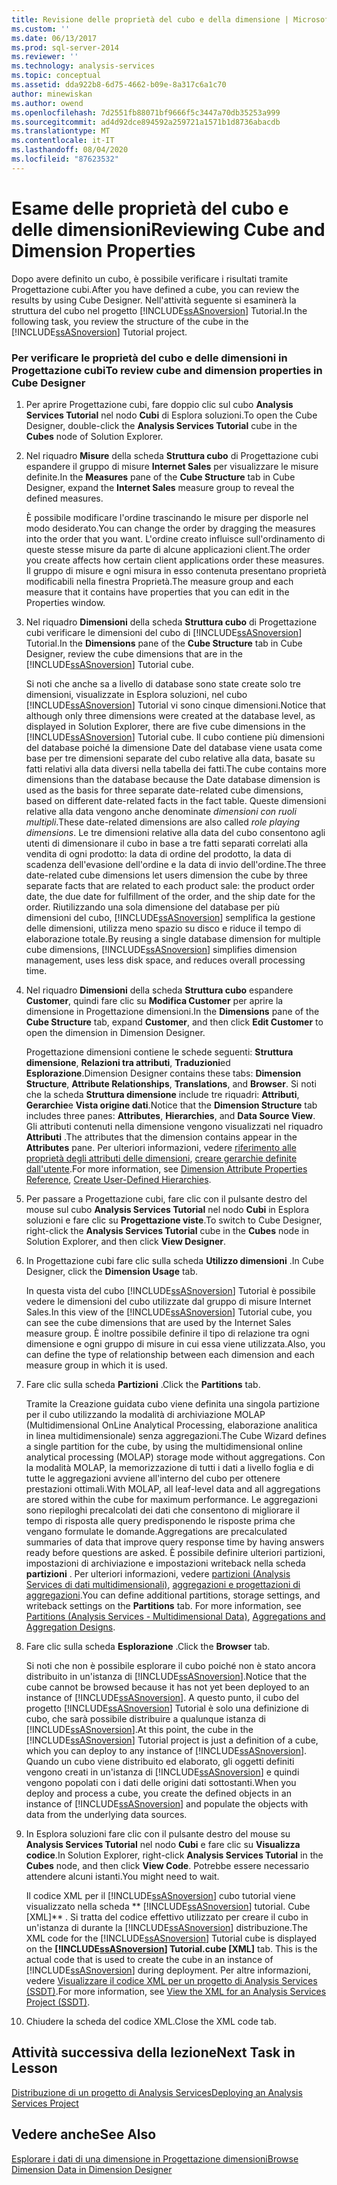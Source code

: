 ```yaml
---
title: Revisione delle proprietà del cubo e della dimensione | Microsoft Docs
ms.custom: ''
ms.date: 06/13/2017
ms.prod: sql-server-2014
ms.reviewer: ''
ms.technology: analysis-services
ms.topic: conceptual
ms.assetid: dda922b8-6d75-4662-b09e-8a317c6a1c70
author: minewiskan
ms.author: owend
ms.openlocfilehash: 7d2551fb88071bf9666f5c3447a70db35253a999
ms.sourcegitcommit: ad4d92dce894592a259721a1571b1d8736abacdb
ms.translationtype: MT
ms.contentlocale: it-IT
ms.lasthandoff: 08/04/2020
ms.locfileid: "87623532"
---
```

# <a name="reviewing-cube-and-dimension-properties"></a><span data-ttu-id="1338f-102">Esame delle proprietà del cubo e delle dimensioni</span><span class="sxs-lookup"><span data-stu-id="1338f-102">Reviewing Cube and Dimension Properties</span></span>
  <span data-ttu-id="1338f-103">Dopo avere definito un cubo, è possibile verificare i risultati tramite Progettazione cubi.</span><span class="sxs-lookup"><span data-stu-id="1338f-103">After you have defined a cube, you can review the results by using Cube Designer.</span></span> <span data-ttu-id="1338f-104">Nell'attività seguente si esaminerà la struttura del cubo nel progetto [!INCLUDE[ssASnoversion](../includes/ssasnoversion-md.md)] Tutorial.</span><span class="sxs-lookup"><span data-stu-id="1338f-104">In the following task, you review the structure of the cube in the [!INCLUDE[ssASnoversion](../includes/ssasnoversion-md.md)] Tutorial project.</span></span>  
  
### <a name="to-review-cube-and-dimension-properties-in-cube-designer"></a><span data-ttu-id="1338f-105">Per verificare le proprietà del cubo e delle dimensioni in Progettazione cubi</span><span class="sxs-lookup"><span data-stu-id="1338f-105">To review cube and dimension properties in Cube Designer</span></span>  
  
1.  <span data-ttu-id="1338f-106">Per aprire Progettazione cubi, fare doppio clic sul cubo **Analysis Services Tutorial** nel nodo **Cubi** di Esplora soluzioni.</span><span class="sxs-lookup"><span data-stu-id="1338f-106">To open the Cube Designer, double-click the **Analysis Services Tutorial** cube in the **Cubes** node of Solution Explorer.</span></span>  
  
2.  <span data-ttu-id="1338f-107">Nel riquadro **Misure** della scheda **Struttura cubo** di Progettazione cubi espandere il gruppo di misure **Internet Sales** per visualizzare le misure definite.</span><span class="sxs-lookup"><span data-stu-id="1338f-107">In the **Measures** pane of the **Cube Structure** tab in Cube Designer, expand the **Internet Sales** measure group to reveal the defined measures.</span></span>  
  
     <span data-ttu-id="1338f-108">È possibile modificare l'ordine trascinando le misure per disporle nel modo desiderato.</span><span class="sxs-lookup"><span data-stu-id="1338f-108">You can change the order by dragging the measures into the order that you want.</span></span> <span data-ttu-id="1338f-109">L'ordine creato influisce sull'ordinamento di queste stesse misure da parte di alcune applicazioni client.</span><span class="sxs-lookup"><span data-stu-id="1338f-109">The order you create affects how certain client applications order these measures.</span></span> <span data-ttu-id="1338f-110">Il gruppo di misure e ogni misura in esso contenuta presentano proprietà modificabili nella finestra Proprietà.</span><span class="sxs-lookup"><span data-stu-id="1338f-110">The measure group and each measure that it contains have properties that you can edit in the Properties window.</span></span>  
  
3.  <span data-ttu-id="1338f-111">Nel riquadro **Dimensioni** della scheda **Struttura cubo** di Progettazione cubi verificare le dimensioni del cubo di [!INCLUDE[ssASnoversion](../includes/ssasnoversion-md.md)] Tutorial.</span><span class="sxs-lookup"><span data-stu-id="1338f-111">In the **Dimensions** pane of the **Cube Structure** tab in Cube Designer, review the cube dimensions that are in the [!INCLUDE[ssASnoversion](../includes/ssasnoversion-md.md)] Tutorial cube.</span></span>  
  
     <span data-ttu-id="1338f-112">Si noti che anche sa a livello di database sono state create solo tre dimensioni, visualizzate in Esplora soluzioni, nel cubo [!INCLUDE[ssASnoversion](../includes/ssasnoversion-md.md)] Tutorial vi sono cinque dimensioni.</span><span class="sxs-lookup"><span data-stu-id="1338f-112">Notice that although only three dimensions were created at the database level, as displayed in Solution Explorer, there are five cube dimensions in the [!INCLUDE[ssASnoversion](../includes/ssasnoversion-md.md)] Tutorial cube.</span></span> <span data-ttu-id="1338f-113">Il cubo contiene più dimensioni del database poiché la dimensione Date del database viene usata come base per tre dimensioni separate del cubo relative alla data, basate su fatti relativi alla data diversi nella tabella dei fatti.</span><span class="sxs-lookup"><span data-stu-id="1338f-113">The cube contains more dimensions than the database because the Date database dimension is used as the basis for three separate date-related cube dimensions, based on different date-related facts in the fact table.</span></span> <span data-ttu-id="1338f-114">Queste dimensioni relative alla data vengono anche denominate *dimensioni con ruoli multipli*.</span><span class="sxs-lookup"><span data-stu-id="1338f-114">These date-related dimensions are also called *role playing dimensions*.</span></span> <span data-ttu-id="1338f-115">Le tre dimensioni relative alla data del cubo consentono agli utenti di dimensionare il cubo in base a tre fatti separati correlati alla vendita di ogni prodotto: la data di ordine del prodotto, la data di scadenza dell'evasione dell'ordine e la data di invio dell'ordine.</span><span class="sxs-lookup"><span data-stu-id="1338f-115">The three date-related cube dimensions let users dimension the cube by three separate facts that are related to each product sale: the product order date, the due date for fulfillment of the order, and the ship date for the order.</span></span> <span data-ttu-id="1338f-116">Riutilizzando una sola dimensione del database per più dimensioni del cubo, [!INCLUDE[ssASnoversion](../includes/ssasnoversion-md.md)] semplifica la gestione delle dimensioni, utilizza meno spazio su disco e riduce il tempo di elaborazione totale.</span><span class="sxs-lookup"><span data-stu-id="1338f-116">By reusing a single database dimension for multiple cube dimensions, [!INCLUDE[ssASnoversion](../includes/ssasnoversion-md.md)] simplifies dimension management, uses less disk space, and reduces overall processing time.</span></span>  
  
4.  <span data-ttu-id="1338f-117">Nel riquadro **Dimensioni** della scheda **Struttura cubo** espandere **Customer**, quindi fare clic su **Modifica Customer** per aprire la dimensione in Progettazione dimensioni.</span><span class="sxs-lookup"><span data-stu-id="1338f-117">In the **Dimensions** pane of the **Cube Structure** tab, expand **Customer**, and then click **Edit Customer** to open the dimension in Dimension Designer.</span></span>  
  
     <span data-ttu-id="1338f-118">Progettazione dimensioni contiene le schede seguenti: **Struttura dimensione**, **Relazioni tra attributi**, **Traduzioni**ed **Esplorazione**.</span><span class="sxs-lookup"><span data-stu-id="1338f-118">Dimension Designer contains these tabs: **Dimension Structure**, **Attribute Relationships**, **Translations**, and **Browser**.</span></span> <span data-ttu-id="1338f-119">Si noti che la scheda **Struttura dimensione** include tre riquadri: **Attributi**, **Gerarchie**e **Vista origine dati**.</span><span class="sxs-lookup"><span data-stu-id="1338f-119">Notice that the **Dimension Structure** tab includes three panes: **Attributes**, **Hierarchies**, and **Data Source View**.</span></span> <span data-ttu-id="1338f-120">Gli attributi contenuti nella dimensione vengono visualizzati nel riquadro **Attributi** .</span><span class="sxs-lookup"><span data-stu-id="1338f-120">The attributes that the dimension contains appear in the **Attributes** pane.</span></span> <span data-ttu-id="1338f-121">Per ulteriori informazioni, vedere [riferimento alle proprietà degli attributi delle dimensioni](multidimensional-models/dimension-attribute-properties-reference.md), [creare gerarchie definite dall'utente](multidimensional-models/user-defined-hierarchies-create.md).</span><span class="sxs-lookup"><span data-stu-id="1338f-121">For more information, see [Dimension Attribute Properties Reference](multidimensional-models/dimension-attribute-properties-reference.md), [Create User-Defined Hierarchies](multidimensional-models/user-defined-hierarchies-create.md).</span></span>  
  
5.  <span data-ttu-id="1338f-122">Per passare a Progettazione cubi, fare clic con il pulsante destro del mouse sul cubo **Analysis Services Tutorial** nel nodo **Cubi** in Esplora soluzioni e fare clic su **Progettazione viste**.</span><span class="sxs-lookup"><span data-stu-id="1338f-122">To switch to Cube Designer, right-click the **Analysis Services Tutorial** cube in the **Cubes** node in Solution Explorer, and then click **View Designer**.</span></span>  
  
6.  <span data-ttu-id="1338f-123">In Progettazione cubi fare clic sulla scheda **Utilizzo dimensioni** .</span><span class="sxs-lookup"><span data-stu-id="1338f-123">In Cube Designer, click the **Dimension Usage** tab.</span></span>  
  
     <span data-ttu-id="1338f-124">In questa vista del cubo [!INCLUDE[ssASnoversion](../includes/ssasnoversion-md.md)] Tutorial è possibile vedere le dimensioni del cubo utilizzate dal gruppo di misure Internet Sales.</span><span class="sxs-lookup"><span data-stu-id="1338f-124">In this view of the [!INCLUDE[ssASnoversion](../includes/ssasnoversion-md.md)] Tutorial cube, you can see the cube dimensions that are used by the Internet Sales measure group.</span></span> <span data-ttu-id="1338f-125">È inoltre possibile definire il tipo di relazione tra ogni dimensione e ogni gruppo di misure in cui essa viene utilizzata.</span><span class="sxs-lookup"><span data-stu-id="1338f-125">Also, you can define the type of relationship between each dimension and each measure group in which it is used.</span></span>  
  
7.  <span data-ttu-id="1338f-126">Fare clic sulla scheda **Partizioni** .</span><span class="sxs-lookup"><span data-stu-id="1338f-126">Click the **Partitions** tab.</span></span>  
  
     <span data-ttu-id="1338f-127">Tramite la Creazione guidata cubo viene definita una singola partizione per il cubo utilizzando la modalità di archiviazione MOLAP (Multidimensional OnLine Analytical Processing, elaborazione analitica in linea multidimensionale) senza aggregazioni.</span><span class="sxs-lookup"><span data-stu-id="1338f-127">The Cube Wizard defines a single partition for the cube, by using the multidimensional online analytical processing (MOLAP) storage mode without aggregations.</span></span> <span data-ttu-id="1338f-128">Con la modalità MOLAP, la memorizzazione di tutti i dati a livello foglia e di tutte le aggregazioni avviene all'interno del cubo per ottenere prestazioni ottimali.</span><span class="sxs-lookup"><span data-stu-id="1338f-128">With MOLAP, all leaf-level data and all aggregations are stored within the cube for maximum performance.</span></span> <span data-ttu-id="1338f-129">Le aggregazioni sono riepiloghi precalcolati dei dati che consentono di migliorare il tempo di risposta alle query predisponendo le risposte prima che vengano formulate le domande.</span><span class="sxs-lookup"><span data-stu-id="1338f-129">Aggregations are precalculated summaries of data that improve query response time by having answers ready before questions are asked.</span></span> <span data-ttu-id="1338f-130">È possibile definire ulteriori partizioni, impostazioni di archiviazione e impostazioni writeback nella scheda **partizioni** . Per ulteriori informazioni, vedere [partizioni &#40;Analysis Services di dati multidimensionali&#41;](multidimensional-models-olap-logical-cube-objects/partitions-analysis-services-multidimensional-data.md), [aggregazioni e progettazioni di aggregazioni](multidimensional-models-olap-logical-cube-objects/aggregations-and-aggregation-designs.md).</span><span class="sxs-lookup"><span data-stu-id="1338f-130">You can define additional partitions, storage settings, and writeback settings on the **Partitions** tab. For more information, see [Partitions &#40;Analysis Services - Multidimensional Data&#41;](multidimensional-models-olap-logical-cube-objects/partitions-analysis-services-multidimensional-data.md), [Aggregations and Aggregation Designs](multidimensional-models-olap-logical-cube-objects/aggregations-and-aggregation-designs.md).</span></span>  
  
8.  <span data-ttu-id="1338f-131">Fare clic sulla scheda **Esplorazione** .</span><span class="sxs-lookup"><span data-stu-id="1338f-131">Click the **Browser** tab.</span></span>  
  
     <span data-ttu-id="1338f-132">Si noti che non è possibile esplorare il cubo poiché non è stato ancora distribuito in un'istanza di [!INCLUDE[ssASnoversion](../includes/ssasnoversion-md.md)].</span><span class="sxs-lookup"><span data-stu-id="1338f-132">Notice that the cube cannot be browsed because it has not yet been deployed to an instance of [!INCLUDE[ssASnoversion](../includes/ssasnoversion-md.md)].</span></span> <span data-ttu-id="1338f-133">A questo punto, il cubo del progetto [!INCLUDE[ssASnoversion](../includes/ssasnoversion-md.md)] Tutorial è solo una definizione di cubo, che sarà possibile distribuire a qualunque istanza di [!INCLUDE[ssASnoversion](../includes/ssasnoversion-md.md)].</span><span class="sxs-lookup"><span data-stu-id="1338f-133">At this point, the cube in the [!INCLUDE[ssASnoversion](../includes/ssasnoversion-md.md)] Tutorial project is just a definition of a cube, which you can deploy to any instance of [!INCLUDE[ssASnoversion](../includes/ssasnoversion-md.md)].</span></span> <span data-ttu-id="1338f-134">Quando un cubo viene distribuito ed elaborato, gli oggetti definiti vengono creati in un'istanza di [!INCLUDE[ssASnoversion](../includes/ssasnoversion-md.md)] e quindi vengono popolati con i dati delle origini dati sottostanti.</span><span class="sxs-lookup"><span data-stu-id="1338f-134">When you deploy and process a cube, you create the defined objects in an instance of [!INCLUDE[ssASnoversion](../includes/ssasnoversion-md.md)] and populate the objects with data from the underlying data sources.</span></span>  
  
9. <span data-ttu-id="1338f-135">In Esplora soluzioni fare clic con il pulsante destro del mouse su **Analysis Services Tutorial** nel nodo **Cubi** e fare clic su **Visualizza codice**.</span><span class="sxs-lookup"><span data-stu-id="1338f-135">In Solution Explorer, right-click **Analysis Services Tutorial** in the **Cubes** node, and then click **View Code**.</span></span> <span data-ttu-id="1338f-136">Potrebbe essere necessario attendere alcuni istanti.</span><span class="sxs-lookup"><span data-stu-id="1338f-136">You might need to wait.</span></span>  
  
     <span data-ttu-id="1338f-137">Il codice XML per il [!INCLUDE[ssASnoversion](../includes/ssasnoversion-md.md)] cubo tutorial viene visualizzato nella scheda \*\* [!INCLUDE[ssASnoversion](../includes/ssasnoversion-md.md)] tutorial. Cube [XML]\*\* . Si tratta del codice effettivo utilizzato per creare il cubo in un'istanza di durante la [!INCLUDE[ssASnoversion](../includes/ssasnoversion-md.md)] distribuzione.</span><span class="sxs-lookup"><span data-stu-id="1338f-137">The XML code for the [!INCLUDE[ssASnoversion](../includes/ssasnoversion-md.md)] Tutorial cube is displayed on the **[!INCLUDE[ssASnoversion](../includes/ssasnoversion-md.md)] Tutorial.cube [XML]** tab. This is the actual code that is used to create the cube in an instance of [!INCLUDE[ssASnoversion](../includes/ssasnoversion-md.md)] during deployment.</span></span> <span data-ttu-id="1338f-138">Per altre informazioni, vedere [Visualizzare il codice XML per un progetto di Analysis Services &#40;SSDT&#41;](multidimensional-models/view-the-xml-for-an-analysis-services-project-ssdt.md).</span><span class="sxs-lookup"><span data-stu-id="1338f-138">For more information, see [View the XML for an Analysis Services Project &#40;SSDT&#41;](multidimensional-models/view-the-xml-for-an-analysis-services-project-ssdt.md).</span></span>  
  
10. <span data-ttu-id="1338f-139">Chiudere la scheda del codice XML.</span><span class="sxs-lookup"><span data-stu-id="1338f-139">Close the XML code tab.</span></span>  
  
## <a name="next-task-in-lesson"></a><span data-ttu-id="1338f-140">Attività successiva della lezione</span><span class="sxs-lookup"><span data-stu-id="1338f-140">Next Task in Lesson</span></span>  
 [<span data-ttu-id="1338f-141">Distribuzione di un progetto di Analysis Services</span><span class="sxs-lookup"><span data-stu-id="1338f-141">Deploying an Analysis Services Project</span></span>](lesson-2-5-deploying-an-analysis-services-project.md)  
  
## <a name="see-also"></a><span data-ttu-id="1338f-142">Vedere anche</span><span class="sxs-lookup"><span data-stu-id="1338f-142">See Also</span></span>  
 [<span data-ttu-id="1338f-143">Esplorare i dati di una dimensione in Progettazione dimensioni</span><span class="sxs-lookup"><span data-stu-id="1338f-143">Browse Dimension Data in Dimension Designer</span></span>](multidimensional-models/database-dimensions-browse-dimension-data-in-dimension-designer.md)  
  
  
